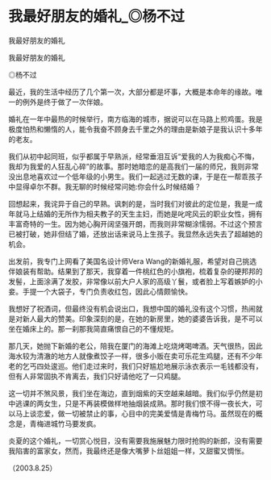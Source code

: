 # 我最好朋友的婚礼_◎杨不过

我最好朋友的婚礼

我最好朋友的婚礼

◎杨不过

最近，我的生活中经历了几个第一次，大部分都是坏事，大概是本命年的缘故。唯一的例外是终于做了一次伴娘。

婚礼在一年中最热的时候举行，南方临海的城市，据说可以在马路上煎鸡蛋。我是极度怕热和懒惰的人，能令我奋不顾身去千里之外的理由是新娘子是我认识十多年的老友。

我们从初中起同班，似乎都属于早熟派，经常垂泪互诉“爱我的人为我痴心不悔，我却为我爱的人狂乱心碎”的故事。那时她暗恋的是高我们一届的师兄，我则非常没出息地喜欢过一个低年级的小男生。我们一起逃过无数的课，于是在一帮乖孩子中显得卓尔不群。我无聊的时候经常问她:你会什么时候结婚？

回想起来，我诧异于自己的早熟。讽刺的是，当时我们对彼此的定位是，我是一成年就马上结婚的无所作为相夫教子的天生主妇，而她是叱咤风云的职业女性，拥有丰富奇特的一生。因为她心胸开阔坚强开朗，而我则非常糊涂懦弱。不过这个预言已被打破，她非但结了婚，还放出话来说马上生孩子。我显然永远失去了超越她的机会。

出发前，我专门上网看了美国名设计师Vera Wang的新婚礼服，希望对自己挑选伴娘装有帮助。结果到了那天，我穿着一件桃红色的小旗袍，梳着复杂的硬邦邦的发髻，上面涂满了发胶，非常像以前大户人家的高级丫鬟，或者脸上写着嫉妒的小妾。手提一个大袋子，专门负责收红包，因此心情颇愉快。

我想好了祝酒词，但最终没有机会说出口，我想中国的婚礼没有这个习惯，热闹就是对新人最大的赞美。印象深刻的是，在她的新房里，她的婆婆告诉我，是不可以坐在婚床上的。那一刹那我简直痛恨自己的不懂规矩。

那几天，她抛下新婚的老公，陪我在厦门的海滩上吃烧烤喝啤酒。天气很热，因此海水较为清澈的地方人就像煮饺子一样，很多小贩在卖可乐花生鸡腿，还有不少年老的乞丐四处逡巡。他们走过来时，我们只好尴尬地展示泳衣表示一毛钱都没有，但有人非常固执不肯离去，我们只好请他吃了一只鸡腿。

这一切并不煞风景，我们坐在海边，直到烟紫的天空越来越暗。我们似乎仍然是初中逃课的两女生，只是不再装模做样地抽烟装成熟。那时我们恨不得一夜长大，可以马上谈恋爱，做一切被禁止的事，心目中的完美爱情是青梅竹马。虽然现在的概念是，青梅进城竹马要发疯。

炎夏的这个婚礼，一切赏心悦目，没有需要我施展魅力限时抢购的新郎，没有需要我陷害的富家女，然而，我最终还是像大嘴萝卜丝姐姐一样，又甜蜜又惆怅。

（2003.8.25）